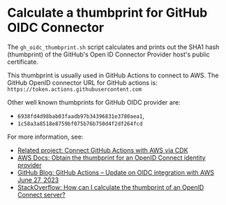# Calculate a thumbprint for GitHub OIDC Connector

The `gh_oidc_thumbprint.sh` script calculates and prints out the SHA1 hash (thumbprint) of the GitHub's Open ID Connector Provider host's public certificate.

This thumbprint is usually used in GitHub Actions to connect to AWS. The GitHub OpenID connector URL for GitHub actions is: `https://token.actions.githubusercontent.com`

Other well known thumbprints for GitHub OIDC provider are:
- `6938fd4d98bab03faadb97b34396831e3780aea1`, 
- `1c58a3a8518e8759bf075b76b750d4f2df264fcd`

For more information, see:
- [Related project: Connect GitHub Actions with AWS via CDK](https://github.com/Brain2life/aws-cookbook/tree/main/cdk/github-oidc)
- [AWS Docs: Obtain the thumbprint for an OpenID Connect identity provider](https://docs.aws.amazon.com/IAM/latest/UserGuide/id_roles_providers_create_oidc_verify-thumbprint.html)
- [GitHub Blog: GitHub Actions – Update on OIDC integration with AWS June 27, 2023](https://github.blog/changelog/2023-06-27-github-actions-update-on-oidc-integration-with-aws/)
- [StackOverflow: How can I calculate the thumbprint of an OpenID Connect server?](https://stackoverflow.com/questions/69247498/how-can-i-calculate-the-thumbprint-of-an-openid-connect-server)